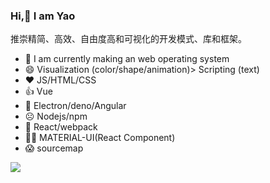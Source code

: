 ### Hi,👋 I am Yao 

推崇精简、高效、自由度高和可视化的开发模式、库和框架。 

<!-- - 🔭 我正在找工作 -->
<!-- - 可视化（颜色/形状/动画） > 脚本化（文字） -->
- 🌱 I am currently making an web operating system
- 😄 Visualization (color/shape/animation)> Scripting (text) 
- ❤️ JS/HTML/CSS
- 👍 Vue
- 🙂 Electron/deno/Angular
- ☹️ Nodejs/npm
- 💩 React/webpack
- 💩💩 MATERIAL-UI(React Component)
- 😱 sourcemap

![](https://github-readme-stats.vercel.app/api?username=kirakiray)

<!--
**kirakiray/kirakiray** is a ✨ _special_ ✨ repository because its `README.md` (this file) appears on your GitHub profile.

Here are some ideas to get you started:

- 🔭 I’m currently working on ...
- 🌱 I’m currently learning ...
- 👯 I’m looking to collaborate on ...
- 🤔 I’m looking for help with ...
- 💬 Ask me about ...
- 📫 How to reach me: ...
- 😄 Pronouns: ...
- ⚡ Fun fact: ...
-->

